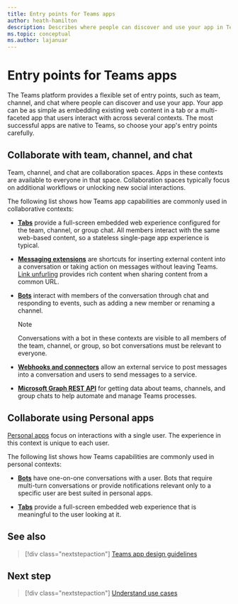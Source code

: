 ```yaml
---
title: Entry points for Teams apps
author: heath-hamilton
description: Describes where people can discover and use your app in Teams.
ms.topic: conceptual
ms.author: lajanuar
---
```


# Entry points for Teams apps

The Teams platform provides a flexible set of entry points, such as team, channel, and chat where people can discover and use your app. Your app can be as simple as embedding existing web content in a tab or a multi-faceted app that users interact with across several contexts.
The most successful apps are native to Teams, so choose your app's entry points carefully.

## Collaborate with team, channel, and chat

Team, channel, and chat are collaboration spaces. Apps in these contexts are available to everyone in that space. Collaboration spaces typically focus on additional workflows or unlocking new social interactions.

The following list shows how Teams app capabilities are commonly used in collaborative contexts:

* [**Tabs**](~/tabs/what-are-tabs.md) provide a full-screen embedded web experience configured for the team, channel, or group chat. All members interact with the same web-based content, so a stateless single-page app experience is typical.

* [**Messaging extensions**](~/messaging-extensions/what-are-messaging-extensions.md) are shortcuts for inserting external content into a conversation or taking action on messages without leaving Teams. [Link unfurling](~/messaging-extensions/how-to/link-unfurling.md) provides rich content when sharing content from a common URL.

* [**Bots**](~/bots/what-are-bots.md) interact with members of the conversation through chat and responding to events, such as adding a new member or renaming a channel. 
   > [!NOTE]
   > Conversations with a bot in these contexts are visible to all members of the team, channel, or group, so bot conversations must be relevant to everyone.

* [**Webhooks and connectors**](~/webhooks-and-connectors/what-are-webhooks-and-connectors.md) allow an external service to post messages into a conversation and users to send messages to a service.

* [**Microsoft Graph REST API**](https://docs.microsoft.com/graph/teams-concept-overview) for getting data about teams, channels, and group chats to help automate and manage Teams processes.

## Collaborate using Personal apps

[Personal apps](../concepts/design/personal-apps.md) focus on interactions with a single user. The experience in this context is unique to each user.

The following list shows how Teams capabilities are commonly used in personal contexts:

* [**Bots**](~/bots/what-are-bots.md) have one-on-one conversations with a user. Bots that require multi-turn conversations or provide notifications relevant only to a specific user are best suited in personal apps.

* [**Tabs**](~/tabs/what-are-tabs.md) provide a full-screen embedded web experience that is meaningful to the user looking at it.

## See also

> [!div class="nextstepaction"]
> [Teams app design guidelines](../concepts/design/design-teams-app-overview.md)

## Next step

> [!div class="nextstepaction"]
> [Understand use cases](../concepts/design/understand-use-cases.md)
